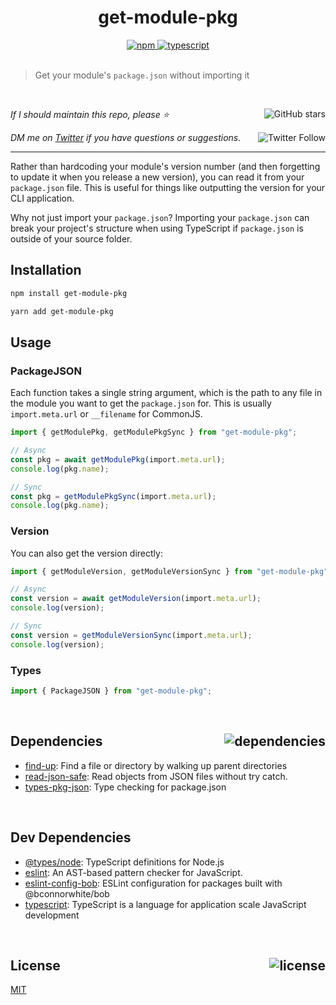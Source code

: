 <div align="center">
  <h1>get-module-pkg</h1>
  <a href="https://npmjs.com/package/get-module-pkg">
    <img alt="npm" src="https://img.shields.io/npm/v/get-module-pkg.svg">
  </a>
  <a href="https://github.com/bconnorwhite/get-module-pkg">
    <img alt="typescript" src="https://img.shields.io/github/languages/top/bconnorwhite/get-module-pkg.svg">
  </a>
</div>

<br />

> Get your module's `package.json` without importing it

<br />

_If I should maintain this repo, please ⭐️_
<a href="https://github.com/bconnorwhite/get-module-pkg">
  <img align="right" alt="GitHub stars" src="https://img.shields.io/github/stars/bconnorwhite/get-module-pkg?label=%E2%AD%90%EF%B8%8F&style=social">
</a>

_DM me on [Twitter](https://twitter.com/bconnorwhite) if you have questions or suggestions._
<a href="https://twitter.com/bconnorwhite">
  <img align="right" alt="Twitter Follow" src="https://img.shields.io/twitter/url?label=%40bconnorwhite&style=social&url=https%3A%2F%2Ftwitter.com%2Fbconnorwhite">
</a>

---

Rather than hardcoding your module's version number (and then forgetting to update it when you release a new version), you can read it from your `package.json` file. This is useful for things like outputting the version for your CLI application.

Why not just import your `package.json`? Importing your `package.json` can break your project's structure when using TypeScript if `package.json` is outside of your source folder.

## Installation

```sh
npm install get-module-pkg
```

```sh
yarn add get-module-pkg
```

## Usage

### PackageJSON

Each function takes a single string argument, which is the path to any file in the module you want to get the `package.json` for. This is usually `import.meta.url` or `__filename` for CommonJS.

```ts
import { getModulePkg, getModulePkgSync } from "get-module-pkg";

// Async
const pkg = await getModulePkg(import.meta.url);
console.log(pkg.name);

// Sync
const pkg = getModulePkgSync(import.meta.url);
console.log(pkg.name);
```

### Version
You can also get the version directly:
```ts
import { getModuleVersion, getModuleVersionSync } from "get-module-pkg";

// Async
const version = await getModuleVersion(import.meta.url);
console.log(version);

// Sync
const version = getModuleVersionSync(import.meta.url);
console.log(version);
```

### Types

```ts
import { PackageJSON } from "get-module-pkg";
```

<br />

<h2>Dependencies<a href="https://www.npmjs.com/package/get-module-pkg?activeTab=dependencies"><img align="right" alt="dependencies" src="https://img.shields.io/hackage-deps/v/get-module-pkg.svg"></a></h2>

- [find-up](https://npmjs.com/package/find-up): Find a file or directory by walking up parent directories
- [read-json-safe](https://www.npmjs.com/package/read-json-safe): Read objects from JSON files without try catch.
- [types-pkg-json](https://www.npmjs.com/package/types-pkg-json): Type checking for package.json

<br />

<h2>Dev Dependencies</h2>

- [@types/node](https://www.npmjs.com/package/@types/node): TypeScript definitions for Node.js
- [eslint](https://www.npmjs.com/package/eslint): An AST-based pattern checker for JavaScript.
- [eslint-config-bob](https://www.npmjs.com/package/eslint-config-bob): ESLint configuration for packages built with @bconnorwhite/bob
- [typescript](https://www.npmjs.com/package/typescript): TypeScript is a language for application scale JavaScript development

<br />

<h2>License <a href="https://opensource.org/licenses/MIT"><img align="right" alt="license" src="https://img.shields.io/npm/l/get-module-pkg.svg"></a></h2>

[MIT](https://opensource.org/licenses/MIT)

